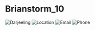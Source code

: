 # Brianstorm_10

![Darjeeling](https://imgcld.yatra.com/ytimages/image/upload/v1462443339/Darjeeling_Map2.jpg)
![Location](https://openclipart.org/image/2400px/svg_to_png/244665/joede-location-symbol.png)
![Email](https://th.bing.com/th/id/R.edc5d4f30106e647c281f95f6e2188bf?rik=fWODko4RTILu9w&riu=http%3a%2f%2fwww.clker.com%2fcliparts%2fx%2fL%2fB%2fr%2fr%2f4%2femail-logo-hi.png&ehk=x8TcukUlrudfrxeoLZOUbtyPQS2NsnwgEVDgv8cIHRA%3d&risl=&pid=ImgRaw&r=0)
![Phone](https://th.bing.com/th/id/R.cd9a9fb323038f9472fe3909b60cec12?rik=1MLEdQ8OO8VZVA&riu=http%3a%2f%2fgetdrawings.com%2ffree-icon%2flocation-icon-transparent-53.png&ehk=gnCjuEadoZ0iAt8OMQWNhDHUz%2fQpdgJkq7wLU0QjQY4%3d&risl=&pid=ImgRaw&r=0)
